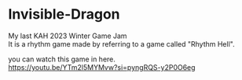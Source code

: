 # Invisible-Dragon
My last KAH 2023 Winter Game Jam   
It is a rhythm game made by referring to a game called "Rhythm Hell".
   
you can watch this game in here.   
https://youtu.be/YTm2l5MYMvw?si=pyngRQS-y2P0O6eg